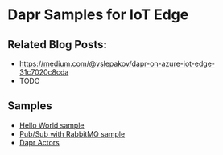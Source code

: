 # Dapr Samples for IoT Edge

## Related Blog Posts:
- https://medium.com/@vslepakov/dapr-on-azure-iot-edge-31c7020c8cda
- TODO

## Samples
- [Hello World sample](./HelloWorld)
- [Pub/Sub with RabbitMQ sample](./PubSubRabbitMQ)
- [Dapr Actors](./EdgeActors)